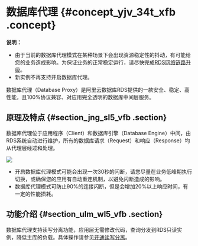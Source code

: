 # 数据库代理 {#concept_yjv_34t_xfb .concept}

**说明：** 

-   由于当前的数据库代理模式在某种场景下会出现资源稳定性的抖动，有可能给您的业务造成影响。为保证业务的正常稳定运行，请尽快完成[RDS网络链路升级](../intl.zh-CN/云数据库RDS简介/【重要】RDS网络链路升级说明.md#)。
-   新实例不再支持开启数据库代理。

数据库代理（Database Proxy）是阿里云数据库RDS提供的一款安全、稳定、高性能，且100%协议兼容、对应用完全透明的数据库中间层服务。

## 原理及特点 {#section_jng_sl5_vfb .section}

数据库代理位于应用程序（Client）和数据库引擎（Database Engine）中间，由RDS系统自动进行维护，所有的数据库请求（Request）和响应（Response）均从代理层经过和处理。

![](http://static-aliyun-doc.oss-cn-hangzhou.aliyuncs.com/assets/img/64387/154874297732299_zh-CN.png)

-   开启数据库代理模式可能会出现一次30秒的闪断，请您尽量在业务低峰期执行切换，或确保您的应用有自动重连机制，以避免闪断造成的影响。
-   数据库代理模式可防止90%的连接闪断，但是会增加20%以上响应时间，有一定的性能损耗。

## 功能介绍 {#section_ulm_wl5_vfb .section}

数据库代理支持读写分离功能，应用层无需修改代码，查询分发到RDS只读实例，降低主库的负载。具体操作请参见[开通读写分离](intl.zh-CN/用户指南/读写分离/开通读写分离.md#)。

